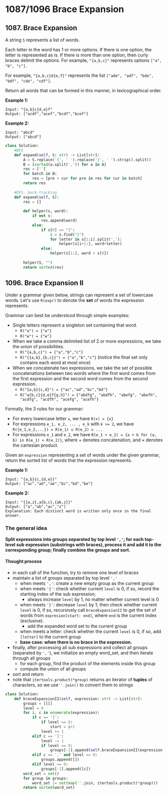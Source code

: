 # 1087/1096 Brace Expansion

## 1087. Brace Expansion

A string `S` represents a list of words.

Each letter in the word has 1 or more options.  If there is one option, the letter is represented as is.  If there is more than one option, then curly braces delimit the options.  For example, `"{a,b,c}"` represents options `["a", "b", "c"]`.

For example, `"{a,b,c}d{e,f}"` represents the list `["ade", "adf", "bde", "bdf", "cde", "cdf"]`.

Return all words that can be formed in this manner, in lexicographical order.

**Example 1:**

```text
Input: "{a,b}c{d,e}f"
Output: ["acdf","acef","bcdf","bcef"]
```

**Example 2:**

```text
Input: "abcd"
Output: ["abcd"]
```

```python
class Solution:
    #BFS
    def expand(self, S: str) -> List[str]:
        A = S.replace('{', ' ').replace('}', ' ').strip().split()
        B = [sorted(a.split(',')) for a in A]
        res = ['']
        for batch in B:
            res = [pre + cur for pre in res for cur in batch]
        return res
    
    #DFS, back-tracking
    def expand(self, S):
        res = []
        
        def helper(s, word):
            if not s:
                res.append(word)
            else:
                if s[0] == "{":
                    i = s.find("}")
                    for letter in s[1:i].split(','):
                        helper(s[i+1:], word+letter)
                else:
                    helper(s[1:], word + s[0])
                    
        helper(S, "")
        return sorted(res)
```

## 1096. Brace Expansion II

Under a grammar given below, strings can represent a set of lowercase words.  Let's use `R(expr)` to denote the **set** of words the expression represents.

Grammar can best be understood through simple examples:

* Single letters represent a singleton set containing that word.
  * `R("a") = {"a"}`
  * `R("w") = {"w"}`
* When we take a comma delimited list of 2 or more expressions, we take the union of possibilities.
  * `R("{a,b,c}") = {"a","b","c"}`
  * `R("{{a,b},{b,c}}") = {"a","b","c"}` \(notice the final set only contains each word at most once\)
* When we concatenate two expressions, we take the set of possible concatenations between two words where the first word comes from the first expression and the second word comes from the second expression.
  * `R("{a,b}{c,d}") = {"ac","ad","bc","bd"}`
  * `R("a{b,c}{d,e}f{g,h}") = {"abdfg", "abdfh", "abefg", "abefh", "acdfg", "acdfh", "acefg", "acefh"}`

Formally, the 3 rules for our grammar:

* For every lowercase letter `x`, we have `R(x) = {x}`
* For expressions `e_1, e_2, ... , e_k` with `k >= 2`, we have `R({e_1,e_2,...}) = R(e_1) ∪ R(e_2) ∪ ...`
* For expressions `e_1` and `e_2`, we have `R(e_1 + e_2) = {a + b for (a, b) in R(e_1) × R(e_2)}`, where + denotes concatenation, and × denotes the cartesian product.

Given an `expression` representing a set of words under the given grammar, return the sorted list of words that the expression represents.

**Example 1:**

```text
Input: "{a,b}{c,{d,e}}"
Output: ["ac","ad","ae","bc","bd","be"]
```

**Example 2:**

```text
Input: "{{a,z},a{b,c},{ab,z}}"
Output: ["a","ab","ac","z"]
Explanation: Each distinct word is written only once in the final answer.
```

### The general idea

**Split expressions into groups separated by top level `','`; for each top-level sub expression \(substrings with braces\), process it and add it to the corresponding group; finally combine the groups and sort.**

#### Thought process

* in each call of the function, try to remove one level of braces
* maintain a list of groups separated by top level `','`
  * when meets `','`: create a new empty group as the current group
  * when meets `'{'`: check whether current `level` is 0, if so, record the starting index of the sub expression;
    * always increase `level` by 1, no matter whether current level is 0
  * when meets `'}'`: decrease `level` by 1; then check whether current `level` is 0, if so, recursively call `braceExpansionII` to get the set of words from `expresion[start: end]`, where `end` is the current index \(exclusive\).
    * add the expanded word set to the current group
  * when meets a letter: check whether the current `level` is 0, if so, add `[letter]` to the current group
  * **base case: when there is no brace in the expression.**
* finally, after processing all sub expressions and collect all groups \(separated by `','`\), we initialize an empty word\_set, and then iterate through all groups
  * for each group, find the product of the elements inside this group
  * compute the union of all groups
* sort and return
* note that `itertools.product(*group)` returns an iterator of **tuples** of characters, so we use`''.join()` to convert them to strings

```python
class Solution:
    def braceExpansionII(self, expression: str) -> List[str]:
        groups = [[]]
        level = 0
        for i, c in enumerate(expression):
            if c == '{':
                if level == 0:
                    start = i+1
                level += 1
            elif c == '}':
                level -= 1
                if level == 0:
                    groups[-1].append(self.braceExpansionII(expression[start:i]))
            elif c == ',' and level == 0:
                groups.append([])
            elif level == 0:
                groups[-1].append([c])
        word_set = set()
        for group in groups:
            word_set |= set(map(''.join, itertools.product(*group)))
        return sorted(word_set)
```

